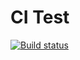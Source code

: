 # CI Test

[![Build status](https://ci.appveyor.com/api/projects/status/e83x0jwul1980kbi?svg=true)](https://ci.appveyor.com/project/cool-monsoon/ajs-homeworks-for-in)